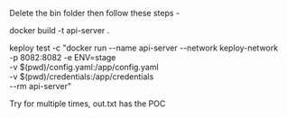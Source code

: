 Delete the bin folder then follow these steps - 

docker build -t api-server .

keploy test -c "docker run --name api-server --network keploy-network \
  -p 8082:8082 -e ENV=stage \
  -v $(pwd)/config.yaml:/app/config.yaml \
  -v $(pwd)/credentials:/app/credentials \
  --rm api-server"

Try for multiple times, out.txt has the POC
    
